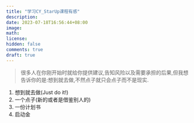```yaml
---
title: "学习CY_StarUp课程有感"
description: 
date: 2023-07-18T16:56:44+08:00
image: 
math: 
license: 
hidden: false
comments: true
draft: true
---
```


> 很多人在你刚开始时就给你提供建议,告知风险以及需要承担的后果,但我想告诉你的是:想到就去做,不然点子就只会点子而不是现实.
1. 想到就去做(Just do it!)
2. 一个点子(新的或者是借鉴别人的)
3. 一份计划书
4. 启动金